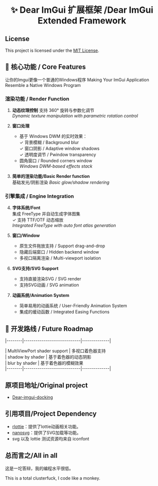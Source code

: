 <!-- 动态徽章区/Animated Badges -->
<h1 align="center">✨ Dear ImGui 扩展框架 /Dear ImGui Extended Framework</h1>

## License  
This project is licensed under the [MIT License](LICENSE).  

## 🚀 核心功能 / Core Features

让你的Imgui更像一个普通的Windows程序
Making Your ImGui Application Resemble a Native Windows Program

### 渲染功能 / Render Function
1. ​**动态纹理控制** 
   支持 360° 旋转与参数化调节  
   *Dynamic texture manipulation with parametric rotation control*

2. ​**窗口处理**  
   - 基于 Windows DWM 的实时效果：  
     ✓ 背景模糊 / Background blur  
     ✓ 窗口阴影 / Adaptive window shadows  
     ✓ 透明度调节 / Pwindow transparency  
   - 圆角窗口 / Rounded corners window  
   *Windows DWM-based effects stack*

3. ​**简单的渲染功能/Basic Render function**  
   基础发光/阴影渲染
   *Basic glow/shadow rendering*

### 引擎集成 / Engine Integration
4. ​**字体系统/Font**  
   集成 FreeType 并自动生成字体图集  
   ✓ 支持 TTF/OTF 动态缩放  
   *Integrated FreeType with auto font atlas generation*

5. ​**窗口/Window**  
   - 原生文件拖放支持 / Support drag-and-drop  
   - 隐藏后端窗口 / Hidden backend window  
   - 多视口隔离渲染 / Multi-viewport isolation
  
6.  **SVG支持/SVG Support** 
    - 支持直接渲染SVG / SVG render
    - 支持SVG动画 / SVG animation  

7.  **动画系统/Animation System**
     - 简单易用的动画系统 / User-Friendly Animation System
     - 集成的缓动函数 / Integrated Easing Functions
  
## 🔮 开发路线 / Future Roadmap

|--------|-----------------------------|--------------|

|  MultiViewPort shader support        | 多视口着色器支持             
|  shadow by shader                    | 基于着色器的动态阴影        
|  blur by shader                      | 基于着色器的模糊效果          
|--------|-----------------------------|--------------|

## 原项目地址/Original project
- [Dear-imgui-docking](https://github.com/ocornut/imgui/tree/docking)


## 引用项目/Project Dependency​
- [rlottie](https://github.com/Samsung/rlottie)：提供了lottie动画相关功能。
- [nanosvg](https://github.com/memononen/nanosvg)：提供了SVG加载等功能。
- svg 以及 lottie 测试资源均来自 iconfont

## 总而言之/All in all
这是一坨答辩，我的编程水平很低。

This is a total clusterfuck, I code like a monkey.
